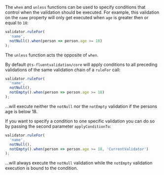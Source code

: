 

The `when` and `unless` functions can be used to specify conditions that control when the validation should be executed. For example, this validation on the `name` property will only get executed when `age` is greater then or equal to `18`:

```typescript
validator.ruleFor(
  'name',
  notNull().when(person => person.age >= 18)
);
```

The `unless` function acts the opposite of `when`.

By default `@ts-fluentvalidation/core` will apply conditions to all preceding validations of the same validation chain of a `ruleFor` call:

```typescript
validator.ruleFor(
  'name',
  notNull(),
  notEmpty().when(person => person.age >= 18)
);
```

...will execute neither the `notNull` nor the `notEmpty` validation if the persons age is below 18.

If you want to specify a condition to one specific validation you can do so by passing the second parameter `applyConditionTo`:

```typescript
validator.ruleFor(
  'name',
  notNull(),
  notEmpty().when(person => person.age >= 18, 'CurrentValidator')
);
```

...will always execute the `notNull` validation while the `notEmpty` validation execution is bound to the condition.
